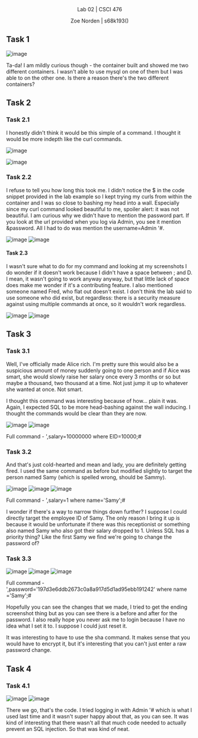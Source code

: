 
<div align="center">Lab 02 | CSCI 476
  
Zoe Norden | s68k193() 
</div>

## Task 1

![image](https://github.com/znorden17/csci-476-594-spring2021-private/blob/main/lab04/screenshots/task1.png)

Ta-da! I am mildly curious though - the container built and showed me two different containers. I wasn't able to use mysql on one of them but I was able to on the other one. Is there a reason there's the two different containers? 


## Task 2


### Task 2.1

I honestly didn't think it would be this simple of a command. I thought it would be more indepth like the curl commands. 

![image](https://github.com/znorden17/csci-476-594-spring2021-private/blob/main/lab04/screenshots/task2.1.1.png)

![image](https://github.com/znorden17/csci-476-594-spring2021-private/blob/main/lab04/screenshots/task2.1.2.png)

### Task 2.2

I refuse to tell you how long this took me. I didn't notice the $ in the code snippet provided in the lab example so I kept trying my curls from within the container and I was so close to bashing my head into a wall. Especially since my curl command looked beautiful to me, spoiler alert: it was not beautiful. I am curious why we didn't have to mention the password part. If you look at the url provided when you log via Admin, you see it mention &password. All I had to do was mention the username=Admin '#. 

![image](https://github.com/znorden17/csci-476-594-spring2021-private/blob/main/lab04/screenshots/task2.2.1.png)
![image](https://github.com/znorden17/csci-476-594-spring2021-private/blob/main/lab04/screenshots/task2.2.2.png)

#### Task 2.3

I wasn't sure what to do for my command and looking at my screenshots I do wonder if it doesn't work because I didn't have a space between ; and D. I mean, it wasn't going to work anyway anyway, but that little lack of space does make me wonder if it's a contributing feature. I also mentioned someone named Fred, who flat out doesn't exist. I don't think the lab said to use someone who did exist, but regardless: there is a security measure against using multiple commands at once, so it wouldn't work regardless. 

![image](https://github.com/znorden17/csci-476-594-spring2021-private/blob/main/lab04/screenshots/task2.3.1.png)
![image](https://github.com/znorden17/csci-476-594-spring2021-private/blob/main/lab04/screenshots/task2.3.2.png)


## Task 3

### Task 3.1

Well, I've officially made Alice rich. I'm pretty sure this would also be a suspicious amount of money suddenly going to one person and if Aice was smart, she would slowly raise her salary once every 3 months or so but maybe a thousand, two thousand at a time. Not just jump it up to whatever she wanted at once. Not smart. 

I thought this command was interesting because of how... plain it was. Again, I expected SQL to be more head-bashing against the wall inducing. I thought the commands would be clear than they are now. 

![image](https://github.com/znorden17/csci-476-594-spring2021-private/blob/main/lab04/screenshots/task3.1.1.png)
![image](https://github.com/znorden17/csci-476-594-spring2021-private/blob/main/lab04/screenshots/task3.1.2.png)

Full command - ',salary=10000000 where EID=10000;#

### Task 3.2

And that's just cold-hearted and mean and lady, you are definitely getting fired. I used the same command as before but modified slightly to target the person named Samy (which is spelled wrong, should be Sammy). 

![image](https://github.com/znorden17/csci-476-594-spring2021-private/blob/main/lab04/screenshots/task3.2.1.png)
![image](https://github.com/znorden17/csci-476-594-spring2021-private/blob/main/lab04/screenshots/task3.2.2.png)
![image](https://github.com/znorden17/csci-476-594-spring2021-private/blob/main/lab04/screenshots/task3.2.3.png)


Full command - ',salary=1 where name='Samy';#



I wonder if there's a way to narrow things down further? I suppose I could directly target the employee ID of Samy. The only reason I bring it up is because it would be unfortunate if there was this receptionist or something also named Samy who also got their salary dropped to 1. Unless SQL has a priority thing? Like the first Samy we find we're going to change the password of?


### Task 3.3

![image](https://github.com/znorden17/csci-476-594-spring2021-private/blob/main/lab04/screenshots/task3.3.1.png)
![image](https://github.com/znorden17/csci-476-594-spring2021-private/blob/main/lab04/screenshots/task3.3.2.png)
![image](https://github.com/znorden17/csci-476-594-spring2021-private/blob/main/lab04/screenshots/task3.3.3.png)

Full command - ',password='197d3e6ddb2673c0a8a917d5d1ad95ebb191242' where name ='Samy';#


Hopefully you can see the changes that we made, I tried to get the ending screenshot thing but as you can see there is a before and after for the password. I also really hope you never ask me to login because I have no idea what I set it to. I suppose I could just reset it. 

It was interesting to have to use the sha command. It makes sense that you would have to encrypt it, but it's interesting that you can't just enter a raw password change. 


## Task 4

### Task 4.1

![image](https://github.com/znorden17/csci-476-594-spring2021-private/blob/main/lab04/screenshots/task4.1.1.png)
![image](https://github.com/znorden17/csci-476-594-spring2021-private/blob/main/lab04/screenshots/task4.1.2.png)

There we go, that's the code. I tried logging in with Admin '# which is what I used last time and it wasn't super happy about that, as you can see. It was kind of interesting that there wasn't all that much code needed to actually prevent an SQL injection. So that was kind of neat. 


